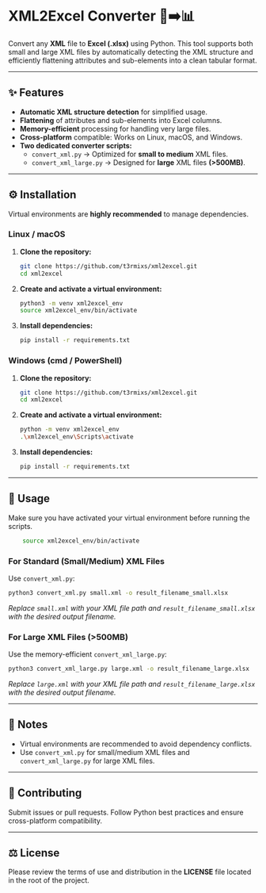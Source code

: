 # XML2Excel Converter 📄➡️📊

Convert any **XML** file to **Excel (.xlsx)** using Python. This tool supports both small and large XML files by automatically detecting the XML structure and efficiently flattening attributes and sub-elements into a clean tabular format.

---

## ✨ Features
* **Automatic XML structure detection** for simplified usage.
* **Flattening** of attributes and sub-elements into Excel columns.
* **Memory-efficient** processing for handling very large files.
* **Cross-platform** compatible: Works on Linux, macOS, and Windows.
* **Two dedicated converter scripts:**
    * `convert_xml.py` → Optimized for **small to medium** XML files.
    * `convert_xml_large.py` → Designed for **large** XML files **(>500MB)**.

---

## ⚙️ Installation

Virtual environments are **highly recommended** to manage dependencies.

### Linux / macOS

1.  **Clone the repository:**
    ```bash
    git clone https://github.com/t3rmixs/xml2excel.git
    cd xml2excel
    ```
2.  **Create and activate a virtual environment:**
    ```bash
    python3 -m venv xml2excel_env
    source xml2excel_env/bin/activate
    ```
3.  **Install dependencies:**
    ```bash
    pip install -r requirements.txt
    ```

### Windows (cmd / PowerShell)

1.  **Clone the repository:**
    ```bash
    git clone https://github.com/t3rmixs/xml2excel.git
    cd xml2excel
    ```
2.  **Create and activate a virtual environment:**
    ```bash
    python -m venv xml2excel_env
    .\xml2excel_env\Scripts\activate
    ```
3.  **Install dependencies:**
    ```bash
    pip install -r requirements.txt
    ```

---

## 🚀 Usage

Make sure you have activated your virtual environment before running the scripts.   
```bash
    source xml2excel_env/bin/activate
   ```

### For Standard (Small/Medium) XML Files

Use `convert_xml.py`:

```bash
python3 convert_xml.py small.xml -o result_filename_small.xlsx
  ```
  *Replace `small.xml` with your XML file path and `result_filename_small.xlsx` with the desired output filename.*

### For Large XML Files (>500MB)

Use the memory-efficient `convert_xml_large.py`:

```bash
python3 convert_xml_large.py large.xml -o result_filename_large.xlsx
 ```
*Replace `large.xml` with your XML file path and `result_filename_large.xlsx` with the desired output filename.*

---

## 📝 Notes
* Virtual environments are recommended to avoid dependency conflicts.
* Use `convert_xml.py` for small/medium XML files and `convert_xml_large.py` for large XML files.

---

## 🤝 Contributing

Submit issues or pull requests. Follow Python best practices and ensure cross-platform compatibility.

---

## ⚖️ License

Please review the terms of use and distribution in the **LICENSE** file located in the root of the project.
